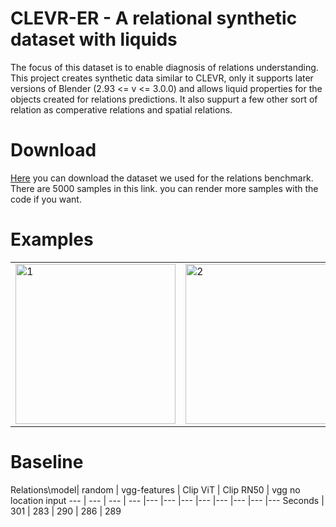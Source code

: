 # CLEVR-ER - A relational synthetic dataset with liquids

The focus of this dataset is to enable diagnosis of relations understanding. This project creates synthetic data similar to CLEVR, only it supports later versions of Blender (2.93 <= v <= 3.0.0) and allows liquid properties for the objects created for relations predictions. It also suppurt a few other sort of relation as comperative relations and spatial relations. 

# Download 

[Here](https://drive.google.com/file/d/1thvwm6BochjJcTgCNSlOvbULzlSZl4q6/view?usp=sharing) you can download the dataset we used for the relations benchmark. There are 5000 samples in this link. you can render more samples with the code if you want.

# Examples 

<table>
  <tr>
    <td> <img src="https://github.com/yoterel/CLEVR-ER/blob/main/resource/splash1.png"  alt="1" width = 256px height = 256px ></td>
    <td> <img src="https://github.com/yoterel/CLEVR-ER/blob/main/resource/splash2.png"  alt="2" width = 256px height = 256px ></td>
    <td> <img src="https://github.com/yoterel/CLEVR-ER/blob/main/resource/splash3.png"  alt="3" width = 256px height = 256px ></td>
   </tr>
</table>


# Baseline

Relations\model| random | vgg-features | Clip ViT | Clip RN50 | vgg no location input
--- | --- | --- | --- |--- |--- |--- |--- |--- |--- |--- |---
Seconds | 301 | 283 | 290 | 286 | 289 
